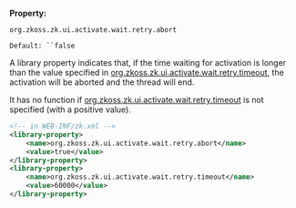 **Property:**

`org.zkoss.zk.ui.activate.wait.retry.abort`

`Default: ``false`

A library property indicates that, if the time waiting for activation is
longer than the value specified in [
org.zkoss.zk.ui.activate.wait.retry.timeout]({{site.baseUrl}}/zk_config_ref/The_Library_Properties/org.zkoss.zk.ui.activate.wait.retry.timeout),
the activation will be aborted and the thread will end.

It has no function if [
org.zkoss.zk.ui.activate.wait.retry.timeout]({{site.baseUrl}}/zk_config_ref/The_Library_Properties/org.zkoss.zk.ui.activate.wait.retry.timeout)
is not specified (with a positive value).

```xml
<!-- in WEB-INF/zk.xml -->
<library-property>
    <name>org.zkoss.zk.ui.activate.wait.retry.abort</name>
    <value>true</value>
</library-property>
<library-property>
    <name>org.zkoss.zk.ui.activate.wait.retry.timeout</name>
    <value>60000</value>
</library-property>
```
